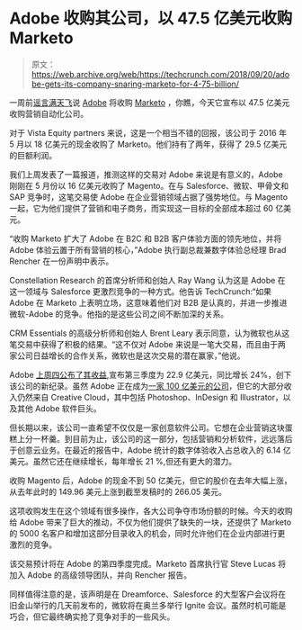 # Adobe 收购其公司，以 47.5 亿美元收购 Marketo 

> 原文：<https://web.archive.org/web/https://techcrunch.com/2018/09/20/adobe-gets-its-company-snaring-marketo-for-4-75-billion/>

一周前[谣言满天飞](https://web.archive.org/web/20230130100805/https://techcrunch.com/2018/09/13/why-rumors-that-adobe-could-be-in-talks-to-buy-marketo-make-sense/)说 [Adobe](https://web.archive.org/web/20230130100805/http://adobe.com/) 将收购 [Marketo](https://web.archive.org/web/20230130100805/http://marketo.com/) ，你瞧，今天它宣布以 47.5 亿美元收购营销自动化公司。

对于 Vista Equity partners 来说，这是一个相当不错的回报，该公司于 2016 年 5 月以 18 亿美元的现金收购了 Marketo。他们持有了两年，获得了 29.5 亿美元的巨额利润。

我们上周发表了一篇报道，推测这样的交易对 Adobe 来说是有意义的，Adobe 刚刚在 5 月份以 16 亿美元收购了 Magento。在与 Salesforce、微软、甲骨文和 SAP 竞争时，这笔交易使 Adobe 在企业营销领域占据了强势地位。与 Magento 一起，它为他们提供了营销和电子商务，而实现这一目标的全部成本超过 60 亿美元。

“收购 Marketo 扩大了 Adobe 在 B2C 和 B2B 客户体验方面的领先地位，并将 Adobe 体验云置于所有营销的核心，”Adobe 执行副总裁兼数字体验总经理 Brad Rencher 在一份声明中表示。

Constellation Research 的首席分析师和创始人 Ray Wang 认为这是 Adobe 在这一领域与 Salesforce 更激烈竞争的一种方式。他告诉 TechCrunch:“如果 Adobe 在 Marketo 上表明立场，这意味着他们对 B2B 是认真的，并进一步推进微软-Adobe 的竞争。他指的是这些公司之间不断加深的关系。

CRM Essentials 的高级分析师和创始人 Brent Leary 表示同意，认为微软也从这笔交易中获得了积极的结果。“这不仅对 Adobe 来说是一笔大交易，而且由于两家公司日益增长的合作关系，微软也是这次交易的潜在赢家，”他说。

Adobe [上周四公布了其收益](https://web.archive.org/web/20230130100805/https://www.adobe.com/content/dam/acom/en/investor-relations/pdfs/31908102/a7Kn4Rq0pkHc48Jz.pdf),宣布第三季度为 22.9 亿美元，同比增长 24%，创下该公司的新纪录。虽然 Adobe 正在成为[一家 100 亿美元的公司](https://web.archive.org/web/20230130100805/https://techcrunch.com/2018/06/15/adobe-could-be-the-next-10-billion-software-company/)，但它的大部分收入仍然来自 Creative Cloud，其中包括 Photoshop、InDesign 和 Illustrator，以及其他 Adobe 软件巨头。

但长期以来，该公司一直希望不仅仅是一家创意软件公司。它想在企业营销这块蛋糕上分一杯羹。到目前为止，该公司的这一部分，包括营销和分析软件，远远落后于创意云业务。在最近的报告中，Adobe 统计的数字体验收入占总收入的 6.14 亿美元。虽然它还在继续增长，每年增长 21 %,但还有更大的潜力。

收购 Magento 后，Adobe 的现金不到 50 亿美元，但它的股价在去年大幅上涨，从去年此时的 149.96 美元上涨到截至发稿时的 266.05 美元。

这项收购发生在这个领域有很多操作，各大公司争夺市场份额的时候。今天的收购给 Adobe 带来了巨大的推动，不仅为他们提供了缺失的一块，还提供了 Marketo 的 5000 名客户和增加这部分目录收入的机会，同时允许他们在企业内部进行更激烈的竞争。

该交易预计将在 Adobe 的第四季度完成。Marketo 首席执行官 Steve Lucas 将加入 Adobe 的高级领导团队，并向 Rencher 报告。

同样值得注意的是，该声明是在 Dreamforce、Salesforce 的大型客户会议将在旧金山举行的几天前发布的，微软将在奥兰多举行 Ignite 会议。虽然时机可能是巧合，但它最终确实抢了竞争对手的一些风头。